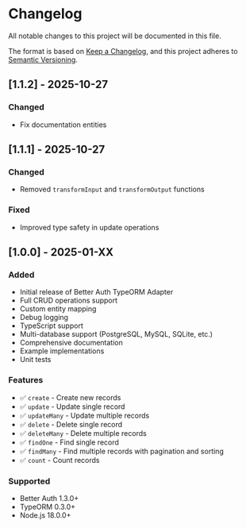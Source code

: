 # Changelog

All notable changes to this project will be documented in this file.

The format is based on [Keep a Changelog](https://keepachangelog.com/en/1.0.0/),
and this project adheres to [Semantic Versioning](https://semver.org/spec/v2.0.0.html).

## [1.1.2] - 2025-10-27

### Changed

- Fix documentation entities

## [1.1.1] - 2025-10-27

### Changed

- Removed `transformInput` and `transformOutput` functions

### Fixed

- Improved type safety in update operations

## [1.0.0] - 2025-01-XX

### Added

- Initial release of Better Auth TypeORM Adapter
- Full CRUD operations support
- Custom entity mapping
- Debug logging
- TypeScript support
- Multi-database support (PostgreSQL, MySQL, SQLite, etc.)
- Comprehensive documentation
- Example implementations
- Unit tests

### Features

- ✅ `create` - Create new records
- ✅ `update` - Update single record
- ✅ `updateMany` - Update multiple records
- ✅ `delete` - Delete single record
- ✅ `deleteMany` - Delete multiple records
- ✅ `findOne` - Find single record
- ✅ `findMany` - Find multiple records with pagination and sorting
- ✅ `count` - Count records

### Supported

- Better Auth 1.3.0+
- TypeORM 0.3.0+
- Node.js 18.0.0+
